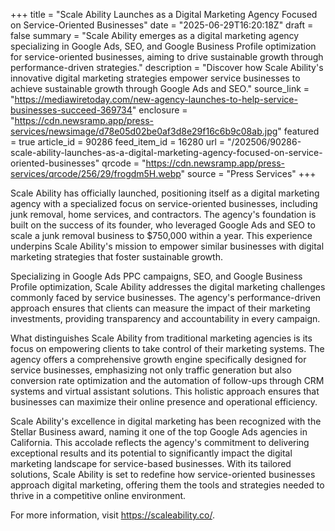 +++
title = "Scale Ability Launches as a Digital Marketing Agency Focused on Service-Oriented Businesses"
date = "2025-06-29T16:20:18Z"
draft = false
summary = "Scale Ability emerges as a digital marketing agency specializing in Google Ads, SEO, and Google Business Profile optimization for service-oriented businesses, aiming to drive sustainable growth through performance-driven strategies."
description = "Discover how Scale Ability's innovative digital marketing strategies empower service businesses to achieve sustainable growth through Google Ads and SEO."
source_link = "https://mediawiretoday.com/new-agency-launches-to-help-service-businesses-succeed-369734"
enclosure = "https://cdn.newsramp.app/press-services/newsimage/d78e05d02be0af3d8e29f16c6b9c08ab.jpg"
featured = true
article_id = 90286
feed_item_id = 16280
url = "/202506/90286-scale-ability-launches-as-a-digital-marketing-agency-focused-on-service-oriented-businesses"
qrcode = "https://cdn.newsramp.app/press-services/qrcode/256/29/frogdm5H.webp"
source = "Press Services"
+++

<p>Scale Ability has officially launched, positioning itself as a digital marketing agency with a specialized focus on service-oriented businesses, including junk removal, home services, and contractors. The agency's foundation is built on the success of its founder, who leveraged Google Ads and SEO to scale a junk removal business to $750,000 within a year. This experience underpins Scale Ability's mission to empower similar businesses with digital marketing strategies that foster sustainable growth.</p><p>Specializing in Google Ads PPC campaigns, SEO, and Google Business Profile optimization, Scale Ability addresses the digital marketing challenges commonly faced by service businesses. The agency's performance-driven approach ensures that clients can measure the impact of their marketing investments, providing transparency and accountability in every campaign.</p><p>What distinguishes Scale Ability from traditional marketing agencies is its focus on empowering clients to take control of their marketing systems. The agency offers a comprehensive growth engine specifically designed for service businesses, emphasizing not only traffic generation but also conversion rate optimization and the automation of follow-ups through CRM systems and virtual assistant solutions. This holistic approach ensures that businesses can maximize their online presence and operational efficiency.</p><p>Scale Ability's excellence in digital marketing has been recognized with the Stellar Business award, naming it one of the top Google Ads agencies in California. This accolade reflects the agency's commitment to delivering exceptional results and its potential to significantly impact the digital marketing landscape for service-based businesses. With its tailored solutions, Scale Ability is set to redefine how service-oriented businesses approach digital marketing, offering them the tools and strategies needed to thrive in a competitive online environment.</p><p>For more information, visit <a href="https://scaleability.co/" rel="nofollow" target="_blank">https://scaleability.co/</a>.</p>